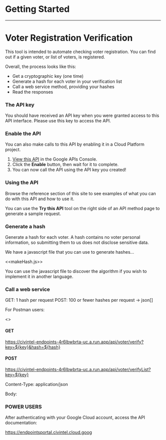 # Getting Started
---
# Voter Registration Verification

This tool is intended to automate checking voter registration.  You can find out if a given voter, or list of voters, is registered.

Overall, the process looks like this:

* Get a cryptographic key (one time)
* Generate a hash for each voter in your verification list
* Call a web service method, providing your hashes
* Read the responses

### The API key

You should have received an API key when you were granted access to this API interface. Please use this key to access the API.

### Enable the API

You can also make calls to this API by enabling it in a Cloud Platform project.
1. [View this API](https://console.developers.google.com/apis/api/{{apiHost}}/overview) in the Google APIs Console.
2. Click the **Enable** button, then wait for it to complete.
3. You can now call the API using the API key you created!

### Using the API

Browse the reference section of this site to see examples of what you can do with this API and how to use it. 

You can use the **Try this API** tool on the right side of an API method page to generate a sample request.

### Generate a hash

Generate a hash for each voter.  A hash contains no voter personal information, so submitting them to us does not disclose sensitive data.

We have a javascript file that you can use to generate hashes...

  <<makeHash.js>>

You can use the javascript file to discover the algorithm if you wish to implement it in another language.

### Call a web service

GET: 1 hash per request
POST: 100 or fewer hashes per request -> json[]

For Postman users:

  <<Postman config>>

#### GET

https://civintel-endpoints-4r6lbwbrta-uc.a.run.app/api/voter/verify?key=${key}&hash=${hash}


#### POST
https://civintel-endpoints-4r6lbwbrta-uc.a.run.app/api/voter/verifyList?key=${key}

Content-Type: application/json

Body:


### POWER USERS

After authenticating with your Google Cloud account, access the API documentation:

https://endpointsportal.civintel.cloud.goog
